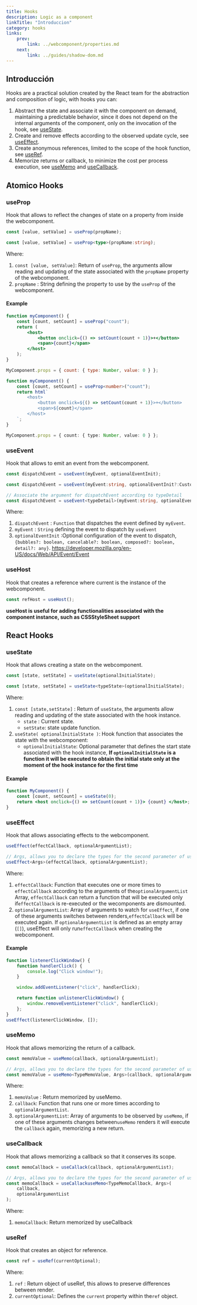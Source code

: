 ```yaml
---
title: Hooks
description: Logic as a component
linkTitle: "Introduccion"
category: hooks
links:
    prev:
        link: ../webcomponent/properties.md
    next:
        link: ../guides/shadow-dom.md
---
```


## Introducción

Hooks are a practical solution created by the React team for the abstraction and composition of logic, with hooks you can:

1. Abstract the state and associate it with the component on demand, maintaining a predictable behavior, since it does not depend on the internal arguments of the component, only on the invocation of the hook, see [useState](#usestate).
2. Create and remove effects according to the observed update cycle, see [useEffect](#useeffect).
3. Create anonymous references, limited to the scope of the hook function, see [useRef](#useref).
4. Memorize returns or callback, to minimize the cost per process execution, see [useMemo](#useMemo) and [useCallback](#usecallback).

## Atomico Hooks

### useProp

Hook that allows to reflect the changes of state on a property from inside the webcomponent.

<doc-tabs tabs="JS, TS">

```js
const [value, setValue] = useProp(propName);
```

```ts
const [value, setValue] = useProp<type>(propName:string);
```

</doc-tabs>

Where:

1. `const [value, setValue]`: Return of `useProp`, the arguments allow reading and updating of the state associated with the `propName` property of the webcomponent.
2. `propName` : String defining the property to use by the `useProp` of the webcomponent.

#### Example

<doc-tabs tabs="JSX, TS">

```jsx
function myComponent() {
    const [count, setCount] = useProp("count");
    return (
        <host>
            <button onclick={() => setCount(count + 1)}>+</button>
            <span>{count}</span>
        </host>
    );
}

MyComponent.props = { count: { type: Number, value: 0 } };
```

```ts
function myComponent() {
    const [count, setCount] = useProp<number>("count");
    return html`
        <host>
            <button onclick=${() => setCount(count + 1)}>+</button>
            <span>${count}</span>
        </host>
    `;
}

MyComponent.props = { count: { type: Number, value: 0 } };
```

</doc-tabs>

### useEvent

Hook that allows to emit an event from the webcomponent.

<doc-tabs auto-height tabs="JS, TS">

```js
const dispatchEvent = useEvent(myEvent, optionalEventInit);
```

```ts
const dispatchEvent = useEvent(myEvent:string, optionalEventInit?:CustomEventInit);

// Associate the argument for dispatchEvent according to typeDetail
const dispatchEvent = useEvent<typeDetail>(myEvent:string, optionalEventInit?:CustomEventInit);
```

</doc-tabs>

Where:

1. `dispatchEvent` : `Function` that dispatches the event defined by `myEvent`.
2. `myEvent` : `String` defining the event to dispatch by `useEvent`
3. `optionalEventInit` :Optional configuration of the event to dispatch, `{bubbles?: boolean, cancelable?: boolean, composed?: boolean, detail?: any}`. https://developer.mozilla.org/en-US/docs/Web/API/Event/Event

### useHost

Hook that creates a reference where current is the instance of the webcomponent.

```js
const refHost = useHost();
```

**useHost is useful for adding functionalities associated with the component instance, such as CSSStyleSheet support**

## React Hooks

### useState

Hook that allows creating a state on the webcomponent.

<doc-tabs tabs="JS,TS">

```js
const [state, setState] = useState(optionalInitialState);
```

```ts
const [state, setState] = useState<typeState>(optionalInitialState);
```

</doc-tabs>

Where:

1. `const [state,setState]` : Return of `useState`, the arguments allow reading and updating of the state associated with the hook instance.
    - `state` : Current state.
    - `setState`: state update function.
2. `useState( optionalInitialState )`: Hook function that associates the state with the webcomponent:
    - `optionalInitialState`: Optional parameter that defines the start state associated with the hook instance, **If `optionalInitialState` is a function it will be executed to obtain the initial state only at the moment of the hook instance for the first time**

#### Example

```jsx
function MyComponent() {
    const [count, setCount] = useState(0);
    return <host onclick={() => setCount(count + 1)}> {count} </host>;
}
```

### useEffect

Hook that allows associating effects to the webcomponent.

<doc-tabs auto-height tabs="JS, TS">

```js
useEffect(effectCallback, optionalArgumentList);
```

```ts
// Args, allows you to declare the types for the second parameter of useEffect
useEffect<Args>(effectCallback, optionalArgumentList);
```

</doc-tabs>

Where:

1. `effectCallback`: Function that executes one or more times to `effectCallback` according to the arguments of the`optionalArgumentList` Array, `effectCallback` can return a function that will be executed only if`effectCallback` is re-executed or the wecomponents are dismounted.
2. `optionalArgumentList`: Array of arguments to watch for `useEffect`, if one of these arguments switches between renders,`effectCallback` will be executed again. If `optionalArgumentList` is defined as an empty array (`[]`), useEffect will only run`effectCallback` when creating the webcomponent.

#### Example

```js
function listenerClickWindow() {
    function handlerClick() {
        console.log("Click window!");
    }

    window.addEventListener("click", handlerClick);

    return function unlistenerClickWindow() {
        window.removeEventListener("click", handlerClick);
    };
}
useEffect(listenerClickWindow, []);
```

### useMemo

Hook that allows memorizing the return of a callback.

<doc-tabs auto-height tabs="JS, TS">

```js
const memoValue = useMemo(callback, optionalArgumentList);
```

```ts
// Args, allows you to declare the types for the second parameter of useMemo
const memoValue = useMemo<TypeMemoValue, Args>(callback, optionalArgumentList);
```

</doc-tabs>

Where:

1. `memoValue` : Return memorized by useMemo.
2. `callback`: Function that runs one or more times according to `optionalArgumentList`.
3. `optionalArgumentList`: Array of arguments to be observed by `useMemo`, if one of these arguments changes between`useMemo` renders it will execute the `callback` again, memorizing a new return.

### useCallback

Hook that allows memorizing a callback so that it conserves its scope.

<doc-tabs auto-height tabs="JS, TS">

```js
const memoCallback = useCallack(callback, optionalArgumentList);
```

```ts
// Args, allows you to declare the types for the second parameter of useCallack
const memoCallback = useCallackuseMemo<TypeMemoCallback, Args>(
    callback,
    optionalArgumentList
);
```

</doc-tabs>

Where:

1. `memoCallback`: Return memorized by useCallback

### useRef

Hook that creates an object for reference.

```js
const ref = useRef(currentOptional);
```

Where:

1. `ref` : Return object of useRef, this allows to preserve differences between render.
2. `currentOptional`: Defines the `current` property within the`ref` object.
